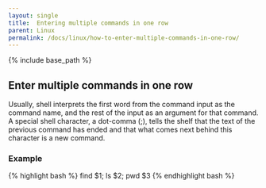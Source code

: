 ```yaml
---
layout: single
title:  Entering multiple commands in one row
parent: Linux
permalink: /docs/linux/how-to-enter-multiple-commands-in-one-row/
---
```


{% include base_path %}


## Enter multiple commands in one row
Usually, shell interprets the first word from the command input as the command name, and the rest of the input as an argument for that command.
A special shell character, a dot-comma (;), tells the shelf that the text of the previous command has ended and that what comes next behind this character is a new command.

### Example
{% highlight bash %}
find $1; ls $2; pwd $3
{% endhighlight bash %}
